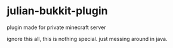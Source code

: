 # julian-bukkit-plugin
plugin made for private minecraft server

ignore this all, this is nothing special. just messing around in java.
